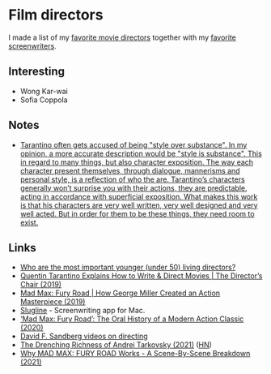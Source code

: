 # Film directors

I made a list of my [favorite movie directors](https://www.imdb.com/list/ls080580530/) together with my [favorite screenwriters](https://www.imdb.com/list/ls551694473/).

## Interesting

- Wong Kar-wai
- Sofia Coppola

## Notes

- [Tarantino often gets accused of being "style over substance". In my opinion, a more accurate description would be "style is substance". This in regard to many things, but also character exposition. The way each character present themselves, through dialogue, mannerisms and personal style, is a reflection of who the are. Tarantino’s characters generally won’t surprise you with their actions, they are predictable, acting in accordance with superficial exposition. What makes this work is that his characters are very well written, very well designed and very well acted. But in order for them to be these things, they need room to exist.](https://www.reddit.com/r/TrueFilm/comments/pcjd3v/what_am_i_missing_in_pulp_fiction/)

## Links

- [Who are the most important younger (under 50) living directors?](https://www.reddit.com/r/TrueFilm/comments/8l3d06/who_are_the_most_important_younger_under_50/)
- [Quentin Tarantino Explains How to Write & Direct Movies | The Director’s Chair (2019)](https://www.youtube.com/watch?v=6V1Sm0WCtHU)
- [Mad Max: Fury Road | How George Miller Created an Action Masterpiece (2019)](https://www.youtube.com/watch?v=fS2_fx7gw5k)
- [Slugline](https://slugline.co/) - Screenwriting app for Mac.
- [‘Mad Max: Fury Road’: The Oral History of a Modern Action Classic (2020)](https://www.nytimes.com/2020/05/12/movies/mad-max-fury-road-oral-history.html)
- [David F. Sandberg videos on directing](https://www.youtube.com/user/ponysmasher/featured)
- [The Drenching Richness of Andrei Tarkovsky (2021)](https://www.newyorker.com/magazine/2021/02/15/the-drenching-richness-of-andrei-tarkovsky) ([HN](https://news.ycombinator.com/item?id=26126004))
- [Why MAD MAX: FURY ROAD Works - A Scene-By-Scene Breakdown (2021)](https://www.youtube.com/watch?v=8K2YdftsywM)
